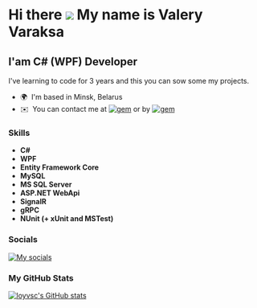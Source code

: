 Hi there ![](https://user-images.githubusercontent.com/18350557/176309783-0785949b-9127-417c-8b55-ab5a4333674e.gif) My name is Valery Varaksa
======================================================================================================================================
I'am C# (WPF) Developer
------------------

I've learning to code for 3 years and this you can sow some my projects.

*   🌍  I'm based in Minsk, Belarus
*   ✉️  You can contact me at [![gem](https://img.shields.io/badge/link-gmail-red)](mailto:varaksav62@gmail.com) or by [![gem](https://img.shields.io/badge/link-linkedin-blue)](https://www.linkedin.com/in/valery-varaksa-7b90b4259/)

### Skills 

- **C#**
- **WPF**
- **Entity Framework Core**
- **MySQL**
- **MS SQL Server**
- **ASP.NET WebApi**
- **SignalR**
- **gRPC**
- **NUnit (+ xUnit and MSTest)**

### Socials

[![My socials](https://skillicons.dev/icons?i=linkedin)](https://www.linkedin.com/in/valery-varaksa-7b90b4259/)

### My GitHub Stats
<p>
  <a href="http://www.github.com/loyvsc">
    <img src="https://github-readme-stats.vercel.app/api?username=loyvsc&show_icons=true&hide=&count_private=true&title_color=0891b2&text_color=ffffff&icon_color=0891b2&bg_color=1c1917&hide_border=true&show_icons=true" alt="loyvsc's GitHub stats" />
</a>
</p>

